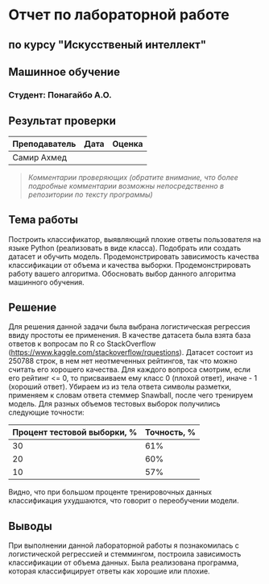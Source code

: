 # Отчет по лабораторной работе
## по курсу "Искусственый интеллект"

## Машинное обучение

### Студент: Понагайбо А.О.

## Результат проверки

| Преподаватель     | Дата         |  Оценка       |
|-------------------|--------------|---------------|
| Самир Ахмед |              |               |

> *Комментарии проверяющих (обратите внимание, что более подробные комментарии возможны непосредственно в репозитории по тексту программы)*

## Тема работы

Построить классификатор, выявляющий плохие ответы пользователя на языке Python (реализовать в виде класса). Подобрать или создать датасет и обучить модель. Продемонстрировать зависимость качества классификации от объема и качества выборки. Продемонстрировать работу вашего алгоритма. Обосновать выбор данного алгоритма машинного обучения.

## Решение
Для решения данной задачи была выбрана логистическая регрессия ввиду простоты ее применения. В качестве датасета была взята база ответов к вопросам по R со StackOverflow (https://www.kaggle.com/stackoverflow/rquestions). Датасет состоит из 250788 строк, в нем нет неотмеченных рейтингов, так что можно считать его хорошего качества.
Для каждого вопроса смотрим, если его рейтинг <= 0, то присваиваем ему класс 0 (плохой ответ), иначе - 1 (хороший ответ). Убираем из из тела ответа символы разметки, применяем к словам ответа стеммер Snawball, после чего тренируем модель. Для разных объемов тестовых выборок получились следующие точности:

| Процент тестовой выборки, %    | Точность, %        |
|--------------------------|--------------|
| 30 |   61%           |
| 20 |   60%           |
| 10 |   57%           |

Видно, что при большом проценте тренировочных данных классификация ухудшаются, что говорит о переобучении модели.

## Выводы

При выполнении данной лабораторной работы я познакомилась с логистической регрессией и стеммингом, построила зависимость классификации от объема данных. Была реализована программа, которая классифицирует ответы как хорошие или плохие.
